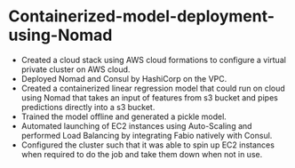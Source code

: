 # Containerized-model-deployment-using-Nomad

- Created a cloud stack using AWS cloud formations to configure a virtual private cluster on AWS cloud.
- Deployed Nomad and Consul by HashiCorp on the VPC.
- Created a containerized linear regression model that could run on cloud using Nomad that takes an input of features from s3 bucket and pipes predictions directly into a s3 bucket.
- Trained the model offline and generated a pickle model.
- Automated launching of EC2 instances using Auto-Scaling and performed Load Balancing by integrating Fabio natively with Consul.
- Configured the cluster such that it was able to spin up EC2 instances when required to do the job and take them down when not in use.

